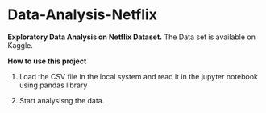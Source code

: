 # Data-Analysis-Netflix

**Exploratory Data Analysis on Netflix Dataset.**
The Data set is available on Kaggle.

**How to use this project**

1. Load the CSV file in the local system and read it in the jupyter notebook using pandas library

2. Start analysisng the data.
